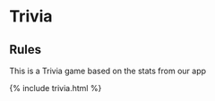 # Trivia

## Rules
This is a Trivia game based on the stats from our app 

{% include trivia.html %}